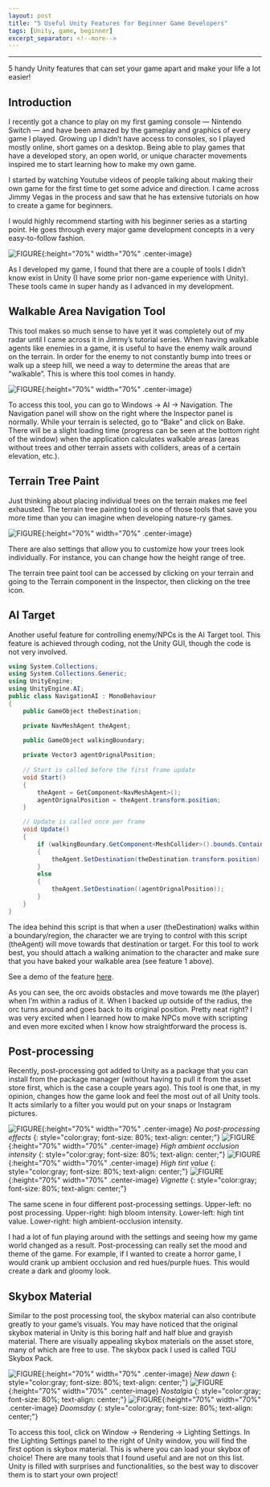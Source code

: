```yaml
---
layout: post
title: "5 Useful Unity Features for Beginner Game Developers"
tags: [Unity, game, beginner]
excerpt_separator: <!--more-->
---
```


---
5 handy Unity features that can set your game apart and make your life a lot easier!
<!--more-->

## Introduction
I recently got a chance to play on my first gaming console — Nintendo Switch — and have been amazed by the gameplay and
graphics of every game I played. Growing up I didn’t have access to consoles, so I played mostly online, short games on
a desktop. Being able to play games that have a developed story, an open world, or unique character movements inspired
me to start learning how to make my own game.

I started by watching Youtube videos of people talking about making their own game for the first time to get some advice
and direction. I came across Jimmy Vegas in the process and saw that he has extensive tutorials on how to create a game
for beginners.

I would highly recommend starting with his beginner series as a starting point. He goes through every major game
development concepts in a very easy-to-follow fashion.

![FIGURE](/images/first-game-blog/figure1.png){:height="70%" width="70%" .center-image}

As I developed my game, I found that there are a couple of tools I didn’t know exist in Unity (I have some prior
non-game experience with Unity). These tools came in super handy as I advanced in my development.

## Walkable Area Navigation Tool
This tool makes so much sense to have yet it was completely out of my radar until I came across it in Jimmy’s tutorial
series. When having walkable agents like enemies in a game, it is useful to have the enemy walk around on the terrain.
In order for the enemy to not constantly bump into trees or walk up a steep hill, we need a way to determine the areas
that are “walkable”. This is where this tool comes in handy.

![FIGURE](/images/first-game-blog/figure2.png){:height="70%" width="70%" .center-image}

To access this tool, you can go to Windows → AI → Navigation. The Navigation panel will show on the right where the
Inspector panel is normally. While your terrain is selected, go to “Bake” and click on Bake. There will be a slight
loading time (progress can be seen at the bottom right of the window) when the application calculates walkable areas
(areas without trees and other terrain assets with colliders, areas of a certain elevation, etc.).

## Terrain Tree Paint
Just thinking about placing individual trees on the terrain makes me feel exhausted. The terrain tree painting tool is
one of those tools that save you more time than you can imagine when developing nature-ry games.

![FIGURE](/images/first-game-blog/figure3.png){:height="70%" width="70%" .center-image}

There are also settings that allow you to customize how your trees look individually. For instance, you can change how
the height range of tree.

The terrain tree paint tool can be accessed by clicking on your terrain and going to the Terrain component in the
Inspector, then clicking on the tree icon.

## AI Target
Another useful feature for controlling enemy/NPCs is the AI Target tool. This feature is achieved through coding, not
the Unity GUI, though the code is not very involved.

```cs
using System.Collections;
using System.Collections.Generic;
using UnityEngine;
using UnityEngine.AI;
public class NavigationAI : MonoBehaviour
{
    public GameObject theDestination;

    private NavMeshAgent theAgent; 
    
    public GameObject walkingBoundary;

    private Vector3 agentOrignalPosition;
    
    // Start is called before the first frame update
    void Start()
    {
        theAgent = GetComponent<NavMeshAgent>();
        agentOrignalPosition = theAgent.transform.position;
    }

    // Update is called once per frame
    void Update()
    {
        if (walkingBoundary.GetComponent<MeshCollider>().bounds.Contains(theDestination.transform.position))
        {
            theAgent.SetDestination(theDestination.transform.position);
        }
        else
        {
            theAgent.SetDestination((agentOrignalPosition));
        }
    }
}
```

The idea behind this script is that when a user (theDestination) walks within a boundary/region, the character we are trying to control with this script (theAgent) will move towards that destination or target. For this tool to work best, you should attach a walking animation to the character and make sure that you have baked your walkable area (see feature 1 above).

See a demo of the feature [here](https://vimeo.com/440730407).

As you can see, the orc avoids obstacles and move towards me (the player) when I’m within a radius of it. When I backed up outside of the radius, the orc turns around and goes back to its original position. Pretty neat right? I was very excited when I learned how to make NPCs move with scripting and even more excited when I know how straightforward the process is.

## Post-processing
Recently, post-processing got added to Unity as a package that you can install from the package manager (without having
to pull it from the asset store first, which is the case a couple years ago). This tool is one that, in my opinion,
changes how the game look and feel the most out of all Unity tools. It acts similarly to a filter you would put on your
snaps or Instagram pictures.

![FIGURE](/images/first-game-blog/figure4_1.png){:height="70%" width="70%" .center-image}
*No post-processing effects* 
{: style="color:gray; font-size: 80%; text-align: center;"}
![FIGURE](/images/first-game-blog/figure4_2.png){:height="70%" width="70%" .center-image}
*High ambient occlusion intensity*
{: style="color:gray; font-size: 80%; text-align: center;"}
![FIGURE](/images/first-game-blog/figure4_3.png){:height="70%" width="70%" .center-image}
*High tint value*
{: style="color:gray; font-size: 80%; text-align: center;"}
![FIGURE](/images/first-game-blog/figure4_4.png){:height="70%" width="70%" .center-image}
*Vignette*
{: style="color:gray; font-size: 80%; text-align: center;"}

The same scene in four different post-processing settings. Upper-left: no post processing. Upper-right: high bloom
intensity. Lower-left: high tint value. Lower-right: high ambient-occlusion intensity.

I had a lot of fun playing around with the settings and seeing how my game world changed as a result. Post-processing
can really set the mood and theme of the game. For example, if I wanted to create a horror game, I would crank up
ambient occlusion and red hues/purple hues. This would create a dark and gloomy look.

## Skybox Material
Similar to the post processing tool, the skybox material can also contribute greatly to your game’s visuals. You may
have noticed that the original skybox material in Unity is this boring half and half blue and grayish material. There
are visually appealing skybox materials on the asset store, many of which are free to use. The skybox pack I used is
called TGU Skybox Pack.

![FIGURE](/images/first-game-blog/figure5_1.png){:height="70%" width="70%" .center-image}
*New dawn* 
{: style="color:gray; font-size: 80%; text-align: center;"}
![FIGURE](/images/first-game-blog/figure5_2.png){:height="70%" width="70%" .center-image}
*Nostalgia*
{: style="color:gray; font-size: 80%; text-align: center;"}
![FIGURE](/images/first-game-blog/figure5_3.png){:height="70%" width="70%" .center-image}
*Doomsday*
{: style="color:gray; font-size: 80%; text-align: center;"}

To access this tool, click on Window → Rendering → Lighting Settings. In the Lighting Settings panel to the right of Unity window, you will find the first option is skybox material. This is where you can load your skybox of choice!
There are many tools that I found useful and are not on this list. Unity is filled with surprises and functionalities, so the best way to discover them is to start your own project!